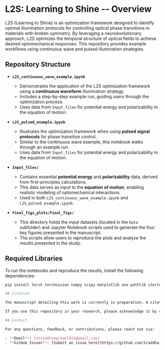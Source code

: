 # L2S: Learning to Shine -- Overview 
L2S (Learning to Shine) is an optimization framework designed to identify optimal illumination protocols for controlling optical phase transitions in materials with broken symmetry. By leveraging a neuroevolutionary approach, L2S optimizes the temporal structure of optical fields to achieve desired optomechanical responses. This repository provides example workflows using continuous wave and pulsed illumination strategies.  

## Repository Structure  

- **`L2S_continuous_wave_example.ipynb`**  
  - Demonstrates the application of the L2S optimization framework using a **continuous waveform** illumination strategy.  
  - Includes a step-by-step example run, guiding users through the optimization process.  
  - Uses data from `Input_files` for potential energy and polarizability in the equation of motion.  

- **`L2S_pulsed_example.ipynb`**  
  - Illustrates the optimization framework when using **pulsed signal protocols** for phase transition control.  
  - Similar to the continuous wave example, this notebook walks through an example run.  
  - Uses data from `Input_files` for potential energy and polarizability in the equation of motion.  

- **`Input_files/`**  
  - Contains essential **potential energy** and **polarizability** data, derived from first-principles calculations.  
  - This data serves as input to the **equation of motion**, enabling realistic modeling of optomechanical interactions.  
  - Used in both `L2S_continuous_wave_example.ipynb` and `L2S_pulsed_example.ipynb`.  

- **`Final_figs_plots/Final_figs/`**  
  - This directory holds the input datasets (located in the `Data` subfolder) and Jupyter Notebook scripts used to generate the four key figures presented in the manuscript.  
  - The scripts allow users to reproduce the plots and analyze the results presented in the study.  

## Required Libraries  
To run the notebooks and reproduce the results, install the following dependencies:  

```bash
pip install torch torchvision numpy scipy matplotlib ase pathlib itertools copy random time pickle

## Citation  

The manuscript detailing this work is currently in preparation. A citation link will be provided here once it is published.  

If you use this repository in your research, please acknowledge it by citing the upcoming publication.  

## Contact  

For any questions, feedback, or contributions, please reach out via:  

- **Email**: [shraddhaagrawal015@gmail.com]  
- **GitHub Issues**: [Submit an issue here](https://github.com/Sraddha-Agrawal/L2S/issues)  


